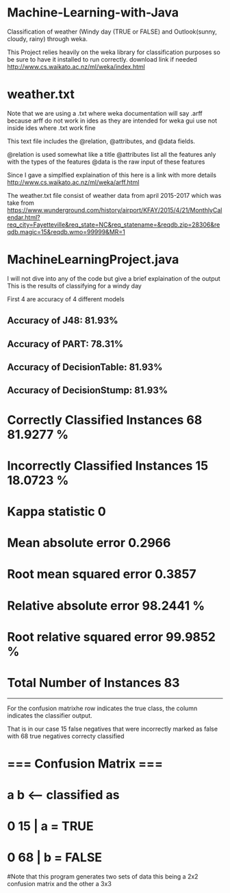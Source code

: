 # Machine-Learning-with-Java
Classification of weather (Windy day (TRUE or FALSE) and Outlook(sunny, cloudy, rainy) through weka.

This Project relies heavily on the weka library for classification purposes so be sure to have it installed to run correctly.
download link if needed http://www.cs.waikato.ac.nz/ml/weka/index.html

# weather.txt

Note that we are using a .txt where weka documentation will say .arff because arff do not work in ides as they are intended 
for weka gui use not inside ides where .txt work fine

This text file includes the @relation, @attributes, and @data fields.

@relation is used somewhat like a title
@attributes list all the features anly with the types of the features
@data is the raw input of these features

Since I gave a simplfied explaination of this here is a link with more details http://www.cs.waikato.ac.nz/ml/weka/arff.html

The weather.txt file consist of weather data from april 2015-2017 which was take from https://www.wunderground.com/history/airport/KFAY/2015/4/21/MonthlyCalendar.html?req_city=Fayetteville&req_state=NC&req_statename=&reqdb.zip=28306&reqdb.magic=15&reqdb.wmo=99999&MR=1

# MachineLearningProject.java

I will not dive into any of the code but give a brief explaination of the output
This is the results of classifying for a windy day

First 4 are accuracy of 4 different models

Accuracy of J48: 81.93%                                             
---------------------------------
Accuracy of PART: 78.31%                                            
---------------------------------
Accuracy of DecisionTable: 81.93%
---------------------------------
Accuracy of DecisionStump: 81.93%
 ---------------------------------
# Correctly Classified Instances          68               81.9277 %
# Incorrectly Classified Instances        15               18.0723 %
# Kappa statistic                          0     
# Mean absolute error                      0.2966
# Root mean squared error                  0.3857
# Relative absolute error                 98.2441 %
# Root relative squared error             99.9852 %
# Total Number of Instances               83  
 ---------------------------------
For the confusion matrixhe row indicates the true class, the column indicates the classifier output.

That is in our case 15 false negatives that were incorrectly marked as false with 68 true negatives correcty classified

# === Confusion Matrix ===

#  a   b   <-- classified as
#  0  15 |  a = TRUE
#  0  68 |  b = FALSE
  
#Note that this program generates two sets of data this being a 2x2 confusion matrix and the other a 3x3
